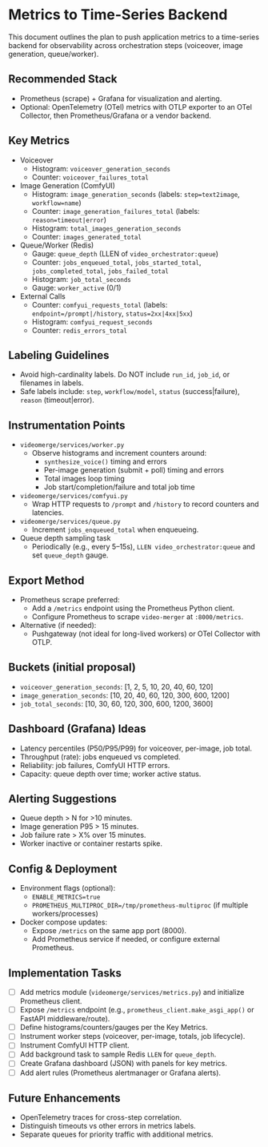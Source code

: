 # Metrics to Time-Series Backend

This document outlines the plan to push application metrics to a time-series backend for observability across orchestration steps (voiceover, image generation, queue/worker).

## Recommended Stack
- Prometheus (scrape) + Grafana for visualization and alerting.
- Optional: OpenTelemetry (OTel) metrics with OTLP exporter to an OTel Collector, then Prometheus/Grafana or a vendor backend.

## Key Metrics
- Voiceover
  - Histogram: `voiceover_generation_seconds`
  - Counter: `voiceover_failures_total`
- Image Generation (ComfyUI)
  - Histogram: `image_generation_seconds` (labels: `step=text2image`, `workflow=name`)
  - Counter: `image_generation_failures_total` (labels: `reason=timeout|error`)
  - Histogram: `total_images_generation_seconds`
  - Counter: `images_generated_total`
- Queue/Worker (Redis)
  - Gauge: `queue_depth` (LLEN of `video_orchestrator:queue`)
  - Counter: `jobs_enqueued_total`, `jobs_started_total`, `jobs_completed_total`, `jobs_failed_total`
  - Histogram: `job_total_seconds`
  - Gauge: `worker_active` (0/1)
- External Calls
  - Counter: `comfyui_requests_total` (labels: `endpoint=/prompt|/history`, `status=2xx|4xx|5xx`)
  - Histogram: `comfyui_request_seconds`
  - Counter: `redis_errors_total`

## Labeling Guidelines
- Avoid high-cardinality labels. Do NOT include `run_id`, `job_id`, or filenames in labels.
- Safe labels include: `step`, `workflow/model`, `status` (success|failure), `reason` (timeout|error).

## Instrumentation Points
- `videomerge/services/worker.py`
  - Observe histograms and increment counters around:
    - `synthesize_voice()` timing and errors
    - Per-image generation (submit + poll) timing and errors
    - Total images loop timing
    - Job start/completion/failure and total job time
- `videomerge/services/comfyui.py`
  - Wrap HTTP requests to `/prompt` and `/history` to record counters and latencies.
- `videomerge/services/queue.py`
  - Increment `jobs_enqueued_total` when enqueueing.
- Queue depth sampling task
  - Periodically (e.g., every 5–15s), `LLEN video_orchestrator:queue` and set `queue_depth` gauge.

## Export Method
- Prometheus scrape preferred:
  - Add a `/metrics` endpoint using the Prometheus Python client.
  - Configure Prometheus to scrape `video-merger` at `:8000/metrics`.
- Alternative (if needed):
  - Pushgateway (not ideal for long-lived workers) or OTel Collector with OTLP.

## Buckets (initial proposal)
- `voiceover_generation_seconds`: [1, 2, 5, 10, 20, 40, 60, 120]
- `image_generation_seconds`: [10, 20, 40, 60, 120, 300, 600, 1200]
- `job_total_seconds`: [10, 30, 60, 120, 300, 600, 1200, 3600]

## Dashboard (Grafana) Ideas
- Latency percentiles (P50/P95/P99) for voiceover, per-image, job total.
- Throughput (rate): jobs enqueued vs completed.
- Reliability: job failures, ComfyUI HTTP errors.
- Capacity: queue depth over time; worker active status.

## Alerting Suggestions
- Queue depth > N for >10 minutes.
- Image generation P95 > 15 minutes.
- Job failure rate > X% over 15 minutes.
- Worker inactive or container restarts spike.

## Config & Deployment
- Environment flags (optional):
  - `ENABLE_METRICS=true`
  - `PROMETHEUS_MULTIPROC_DIR=/tmp/prometheus-multiproc` (if multiple workers/processes)
- Docker compose updates:
  - Expose `/metrics` on the same app port (8000).
  - Add Prometheus service if needed, or configure external Prometheus.

## Implementation Tasks
- [ ] Add metrics module (`videomerge/services/metrics.py`) and initialize Prometheus client.
- [ ] Expose `/metrics` endpoint (e.g., `prometheus_client.make_asgi_app()` or FastAPI middleware/route).
- [ ] Define histograms/counters/gauges per the Key Metrics.
- [ ] Instrument worker steps (voiceover, per-image, totals, job lifecycle).
- [ ] Instrument ComfyUI HTTP client.
- [ ] Add background task to sample Redis `LLEN` for `queue_depth`.
- [ ] Create Grafana dashboard (JSON) with panels for key metrics.
- [ ] Add alert rules (Prometheus alertmanager or Grafana alerts).

## Future Enhancements
- OpenTelemetry traces for cross-step correlation.
- Distinguish timeouts vs other errors in metrics labels.
- Separate queues for priority traffic with additional metrics.
